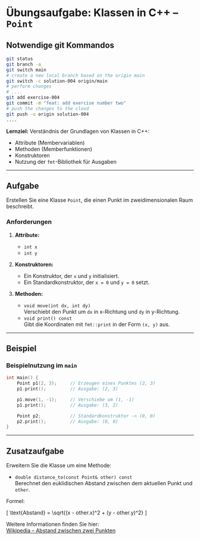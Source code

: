# Übungsaufgabe: Klassen in C++ – `Point`

## Notwendige git Kommandos

```sh
git status
git branch -a
git switch main
# create a new local branch based on the origin main
git switch -c solution-004 origin/main
# perform changes
# ....
git add exercise-004
git commit -m "feat: add exercise number two"
# push the changes to the cloud
git push -u origin solution-004
....
```


**Lernziel:** Verständnis der Grundlagen von Klassen in C++:

- Attribute (Membervariablen)  
- Methoden (Memberfunktionen)  
- Konstruktoren  
- Nutzung der `fmt`-Bibliothek für Ausgaben  

---

## Aufgabe

Erstellen Sie eine Klasse `Point`, die einen Punkt im zweidimensionalen Raum beschreibt.

### Anforderungen

1. **Attribute:**
   - `int x`
   - `int y`

2. **Konstruktoren:**
   - Ein Konstruktor, der `x` und `y` initialisiert.
   - Ein Standardkonstruktor, der `x = 0` und `y = 0` setzt.

3. **Methoden:**
   - `void move(int dx, int dy)`  
     Verschiebt den Punkt um `dx` in x-Richtung und `dy` in y-Richtung.
   - `void print() const`  
     Gibt die Koordinaten mit `fmt::print` in der Form `(x, y)` aus.

---

## Beispiel

### Beispielnutzung im `main`

```cpp
int main() {
    Point p1(2, 3);     // Erzeugen eines Punktes (2, 3)
    p1.print();         // Ausgabe: (2, 3)

    p1.move(1, -1);     // Verschiebe um (1, -1)
    p1.print();         // Ausgabe: (3, 2)

    Point p2;           // Standardkonstruktor -> (0, 0)
    p2.print();         // Ausgabe: (0, 0)
}
```

---

## Zusatzaufgabe

Erweitern Sie die Klasse um eine Methode:

- `double distance_to(const Point& other) const`  
  Berechnet den euklidischen Abstand zwischen dem aktuellen Punkt und `other`.  

Formel:  

\[
\text{Abstand} = \sqrt{(x - other.x)^2 + (y - other.y)^2}
\]

Weitere Informationen finden Sie hier:  
[Wikipedia – Abstand zwischen zwei Punkten](https://en.wikipedia.org/wiki/Euclidean_distance#Two_dimensions)